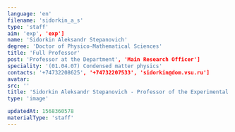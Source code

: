 ```yaml
---
language: 'en'
filename: 'sidorkin_a_s'
type: 'staff'
aim: 'exp', 'exp']
name: 'Sidorkin Aleksandr Stepanovich'
degree: 'Doctor of Physico-Mathematical Sciences'
title: 'Full Professor'
post: 'Professor at the Department', 'Main Research Officer']
speciality: '(01.04.07) Condensed matter physics'
contacts: '+74732208625', '+74732207533', 'sidorkin@dom.vsu.ru']
avatar:
src: ''
title: 'Sidorkin Aleksandr Stepanovich - Professor of the Experimental physics Department'
type: 'image'

updatedAt: 1568360578
materialType: 'staff'
---
```


